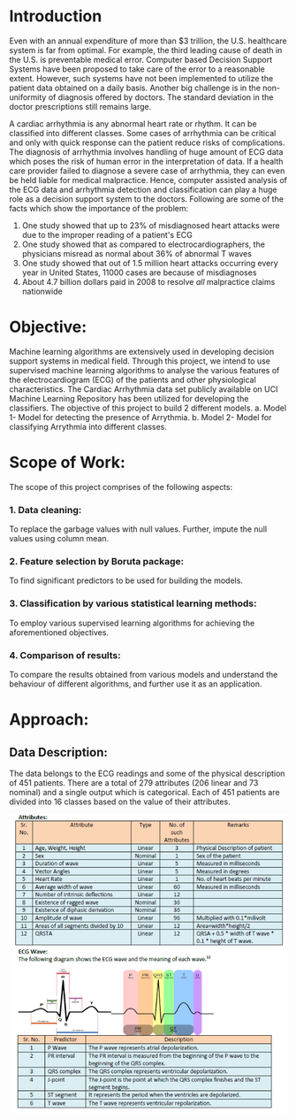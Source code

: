 # Introduction
Even with an annual expenditure of more than $3 trillion, the U.S. healthcare system is far from optimal. For example, the third leading cause of death in the U.S. is preventable medical error. Computer based Decision Support Systems have been proposed to take care of the error to a reasonable extent. However, such systems have not been implemented to utilize the patient data obtained on a daily basis. Another big challenge is in the non-uniformity of diagnosis offered by doctors. The standard deviation in the doctor prescriptions still remains large.

A cardiac arrhythmia is any abnormal heart rate or rhythm. It can be classified into different classes. Some cases of arrhythmia can be critical and only with quick response can the patient reduce risks of complications. The diagnosis of arrhythmia involves handling of huge amount of ECG data which poses the risk of human error in the interpretation of data. If a health care provider failed to diagnose a severe case of arrhythmia, they can even be held liable for medical malpractice. Hence, computer assisted analysis of the ECG data and arrhythmia detection and classification can play a huge role as a decision support system to the doctors. Following are some of the facts which show the importance of the problem:

1. One study showed that up to 23% of misdiagnosed heart attacks were due to the improper reading of a patient's ECG
2. One study showed that as compared to electrocardiographers, the physicians misread as normal about 36% of abnormal T waves
3. One study showed that out of 1.5 million heart attacks occurring every year in United States, 11000 cases are because of misdiagnoses
4. About 4.7 billion dollars paid in 2008 to resolve *all* malpractice claims nationwide

# Objective:

Machine learning algorithms are extensively used in developing decision support systems in medical field.
Through this project, we intend to use supervised machine learning algorithms to analyse the various features of the electrocardiogram (ECG) of the patients and other physiological characteristics. The Cardiac Arrhythmia data set publicly available on UCI Machine Learning Repository has been utilized for developing the classifiers. The objective of this project to build 2 different models.
a. Model 1- Model for detecting the presence of Arrythmia.
b. Model 2- Model for classifying Arrythmia into different classes.

# Scope of Work:
The scope of this project comprises of the following aspects:

### 1. Data cleaning:
To replace the garbage values with null values. Further, impute the null values using column mean.

### 2. Feature selection by Boruta package:
To find significant predictors to be used for building the models.

### 3. Classification by various statistical learning methods:
To employ various supervised learning algorithms for achieving the aforementioned objectives.

### 4. Comparison of results:
To compare the results obtained from various models and understand the behaviour of different algorithms, and further use it as an application.

# Approach:

## Data Description:
The data belongs to the ECG readings and some of the physical description of 451 patients.
There are a total of 279 attributes (206 linear and 73 nominal) and a single output which is categorical. Each of 451 patients are divided into 16 classes based on the value of their attributes.

![Image1](https://github.com/mustafashabbir10/Cardiac-Arrhythmia/blob/master/Images/Image1.PNG)

